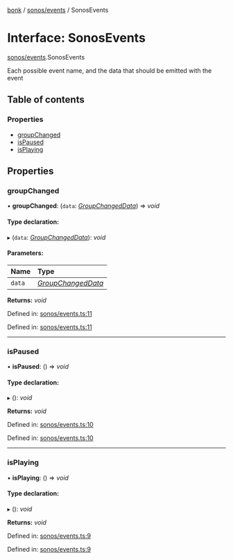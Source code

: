 [bonk](../README.md) / [sonos/events](../modules/sonos_events.md) / SonosEvents

# Interface: SonosEvents

[sonos/events](../modules/sonos_events.md).SonosEvents

Each possible event name, and the data that should be emitted with the event

## Table of contents

### Properties

- [groupChanged](sonos_events.sonosevents.md#groupchanged)
- [isPaused](sonos_events.sonosevents.md#ispaused)
- [isPlaying](sonos_events.sonosevents.md#isplaying)

## Properties

### groupChanged

• **groupChanged**: (`data`: [*GroupChangedData*](../modules/sonos_events.md#groupchangeddata)) => *void*

#### Type declaration:

▸ (`data`: [*GroupChangedData*](../modules/sonos_events.md#groupchangeddata)): *void*

#### Parameters:

Name | Type |
:------ | :------ |
`data` | [*GroupChangedData*](../modules/sonos_events.md#groupchangeddata) |

**Returns:** *void*

Defined in: [sonos/events.ts:11](https://github.com/expandrew/media-cube/blob/2b29081/bonk/src/devices/sonos/events.ts#L11)

Defined in: [sonos/events.ts:11](https://github.com/expandrew/media-cube/blob/2b29081/bonk/src/devices/sonos/events.ts#L11)

___

### isPaused

• **isPaused**: () => *void*

#### Type declaration:

▸ (): *void*

**Returns:** *void*

Defined in: [sonos/events.ts:10](https://github.com/expandrew/media-cube/blob/2b29081/bonk/src/devices/sonos/events.ts#L10)

Defined in: [sonos/events.ts:10](https://github.com/expandrew/media-cube/blob/2b29081/bonk/src/devices/sonos/events.ts#L10)

___

### isPlaying

• **isPlaying**: () => *void*

#### Type declaration:

▸ (): *void*

**Returns:** *void*

Defined in: [sonos/events.ts:9](https://github.com/expandrew/media-cube/blob/2b29081/bonk/src/devices/sonos/events.ts#L9)

Defined in: [sonos/events.ts:9](https://github.com/expandrew/media-cube/blob/2b29081/bonk/src/devices/sonos/events.ts#L9)
